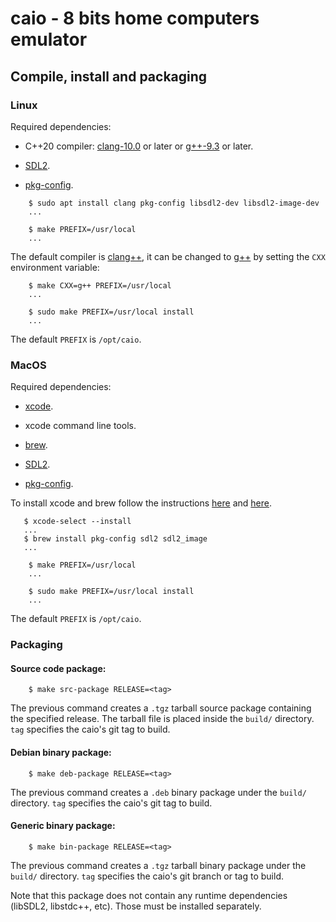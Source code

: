 # caio - 8 bits home computers emulator

## Compile, install and packaging

### Linux

Required dependencies:

* C++20 compiler: [clang-10.0](https://clang.llvm.org) or later or
  [g++-9.3](https://en.wikipedia.org/wiki/GNU_Compiler_Collection) or later.

* [SDL2](https://libsdl.org).

* [pkg-config](https://www.freedesktop.org/wiki/Software/pkg-config).

```
    $ sudo apt install clang pkg-config libsdl2-dev libsdl2-image-dev
    ...
```

```
    $ make PREFIX=/usr/local
    ...
```

The default compiler is [clang++](https://clang.llvm.org), it can be changed
to [g++](https://en.wikipedia.org/wiki/GNU_Compiler_Collection) by setting
the `CXX` environment variable:

```
    $ make CXX=g++ PREFIX=/usr/local
    ...
```

```
    $ sudo make PREFIX=/usr/local install
    ...
```

The default `PREFIX` is `/opt/caio`.

### MacOS

Required dependencies:

* [xcode](https://developer.apple.com/xcode).

* xcode command line tools.

* [brew](https://brew.sh).

* [SDL2](https://libsdl.org).

* [pkg-config](https://www.freedesktop.org/wiki/Software/pkg-config).

To install xcode and brew follow the instructions
[here](https://developer.apple.com/xcode) and [here](https://brew.sh).

```
   $ xcode-select --install
   ...
   $ brew install pkg-config sdl2 sdl2_image
   ...
```

```
    $ make PREFIX=/usr/local
    ...
```

```
    $ sudo make PREFIX=/usr/local install
    ...
```

The default `PREFIX` is `/opt/caio`.

### Packaging

#### Source code package:

```
    $ make src-package RELEASE=<tag>
```

The previous command creates a `.tgz` tarball source package containing the
specified release. The tarball file is placed inside the `build/` directory.
`tag` specifies the caio's git tag to build.

#### Debian binary package:

```
    $ make deb-package RELEASE=<tag>
```

The previous command creates a `.deb` binary package under the `build/`
directory. `tag` specifies the caio's git tag to build.

#### Generic binary package:

```
    $ make bin-package RELEASE=<tag>
```

The previous command creates a `.tgz` tarball binary package under the
`build/` directory. `tag` specifies the caio's git branch or tag to build.

Note that this package does not contain any runtime dependencies
(libSDL2, libstdc++, etc). Those must be installed separately.

